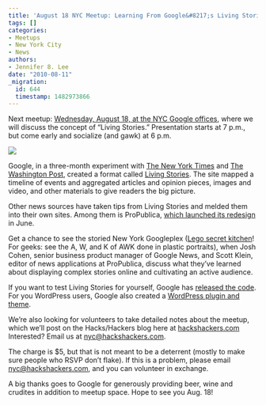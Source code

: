 ```yaml
---
title: 'August 18 NYC Meetup: Learning From Google&#8217;s Living Stories'
tags: []
categories:
- Meetups
- New York City
- News
authors:
- Jennifer 8. Lee
date: "2010-08-11"
_migration:
  id: 644
  timestamp: 1482973866
---
```


Next meetup: [Wednesday, August 18, at the NYC Google offices][1], where we will discuss the concept of &#8220;Living Stories.&#8221; Presentation starts at 7 p.m., but come early and socialize (and gawk) at 6 p.m.

![][2]

Google, in a three-month experiment with [The New York Times][3] and [The Washington Post][4], created a format called [Living Stories][5]. The site mapped a timeline of events and aggregated articles and opinion pieces, images and video, and other materials to give readers the big picture. 

Other news sources have taken tips from Living Stories and melded them into their own sites. Among them is ProPublica, [which launched its redesign][6] in June.

Get a chance to see the storied New York Googleplex ([Lego secret kitchen][7]! For geeks: see the A, W, and K of AWK done in plastic portraits), when Josh Cohen, senior business product manager of Google News, and Scott Klein, editor of news applications at ProPublica, discuss what they&#8217;ve learned about displaying complex stories online and cultivating an active audience.

If you want to test Living Stories for yourself, Google has [released the code][8]. For you WordPress users, Google also created a [WordPress plugin and theme][9].

We&#8217;re also looking for volunteers to take detailed notes about the meetup, which we&#8217;ll post on the Hacks/Hackers blog here at [hackshackers.com][10] Interested? Email us at nyc@hackshackers.com.

The charge is $5, but that is not meant to be a deterrent (mostly to make sure people who RSVP don&#8217;t flake). If this is a problem, please email nyc@hackshackers.com, and you can volunteer in exchange.

A big thanks goes to Google for generously providing beer, wine and crudites in addition to meetup space. Hope to see you Aug. 18!

 [1]: http://meetupnyc.hackshackers.com/calendar/14392319/
 [2]: http://livingstories.googlelabs.com/images/livingstories_logo.gif
 [3]: http://nytimes.com
 [4]: http://washingtonpost.com
 [5]: http://livingstories.googlelabs.com/
 [6]: http://www.propublica.org/article/take-a-look-at-the-new-propublicaorg
 [7]: http://cityroom.blogs.nytimes.com/2008/05/19/something-google-doesnt-want-you-to-see/
 [8]: http://code.google.com/p/living-stories/
 [9]: http://code.google.com/p/living-stories/wiki/WordpressInstallation
 [10]: http://hackshackers.com